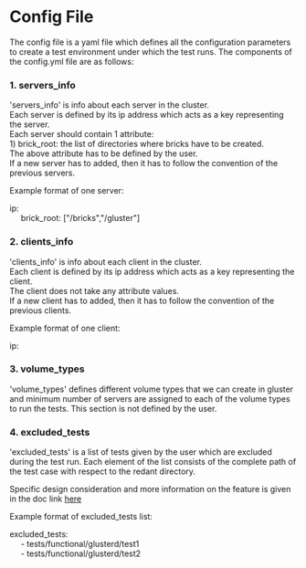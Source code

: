 <h1>Config File</h1>

The config file is a yaml file which defines all the configuration parameters
to create a test environment under which the test runs.
The components of the config.yml file are as follows:

<h3>1. servers_info</h3>
'servers_info' is info about each server in the cluster.<br>
Each server is defined by its ip address which acts as a key representing the server.<br>
Each server should contain 1 attribute:<br>
1) brick_root: the list of directories where bricks have to be created.<br>
The above attribute has to be defined by the user.<br>
If a new server has to added, then it has to follow the convention of the
previous servers.

Example format of one server:<br>

ip:<br>
    &nbsp;&nbsp;&nbsp;&nbsp; brick_root: ["/bricks","/gluster"]<br>

<h3>2. clients_info</h3>
'clients_info' is info about each client in the cluster.<br>
Each client is defined by its ip address which acts as a key representing the client.<br>
The client does not take any attribute values.<br>
If a new client has to added, then it has to follow the convention of the
previous clients. 

Example format of one client:<br>

ip:<br>

<h3>3. volume_types</h3>
'volume_types' defines different volume types that we can create in
gluster and minimum number of servers are assigned to each of the
volume types to run the tests. This section is not defined by the user.

<h3>4. excluded_tests</h3>
'excluded_tests' is a list of tests given by the user which are excluded during
the test run. Each element of the list consists of the complete path of the test
case with respect to the redant directory.

Specific design consideration and more information on the feature is given in
the doc link [here](https://docs.google.com/document/d/1T0Fu20WzH7jACE9wTVT_SEyfrcXKQUmEExpLKru6Ys0/edit?usp=sharing)

Example format of excluded_tests list:<br>

excluded_tests:<br>
    &nbsp;&nbsp;&nbsp;&nbsp; - tests/functional/glusterd/test1<br>
    &nbsp;&nbsp;&nbsp;&nbsp; - tests/functional/glusterd/test2<br>

